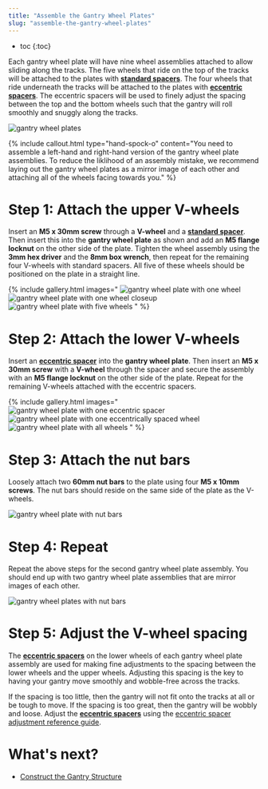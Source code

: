 ```yaml
---
title: "Assemble the Gantry Wheel Plates"
slug: "assemble-the-gantry-wheel-plates"
---
```


* toc
{:toc}

Each gantry wheel plate will have nine wheel assemblies attached to allow sliding along the tracks. The five wheels that ride on the top of the tracks will be attached to the plates with **[standard spacers](../../extras/bom/fasteners-and-hardware/spacers.md#m5-x-6mm-spacers)**. The four wheels that ride underneath the tracks will be attached to the plates with **[eccentric spacers](../../extras/bom/fasteners-and-hardware/spacers.md#m5-x-6mm-eccentric-spacers)**. The eccentric spacers will be used to finely adjust the spacing between the top and the bottom wheels such that the gantry will roll smoothly and snuggly along the tracks.

![gantry wheel plates](_images/gantry_wheel_plates.jpg)

{%
include callout.html
type="hand-spock-o"
content="You need to assemble a left-hand and right-hand version of the gantry wheel plate assemblies. To reduce the liklihood of an assembly mistake, we recommend laying out the gantry wheel plates as a mirror image of each other and attaching all of the wheels facing towards you."
%}

# Step 1: Attach the upper V-wheels

Insert an **M5 x 30mm screw** through a **V-wheel** and a **[standard spacer](../../extras/bom/fasteners-and-hardware/spacers.md#m5-x-6mm-spacers)**. Then insert this into the **gantry wheel plate** as shown and add an **M5 flange locknut** on the other side of the plate. Tighten the wheel assembly using the **3mm hex driver** and the **8mm box wrench**, then repeat for the remaining four V-wheels with standard spacers. All five of these wheels should be positioned on the plate in a straight line.

{% include gallery.html images="
![gantry wheel plate with one wheel](_images/gantry_wheel_plate_with_one_wheel.png)
![gantry wheel plate with one wheel closeup](_images/gantry_wheel_plate_with_one_wheel_closeup.png)
![gantry wheel plate with five wheels](_images/gantry_wheel_plate_with_five_wheels.png)
" %}

# Step 2: Attach the lower V-wheels

Insert an **[eccentric spacer](../../extras/bom/fasteners-and-hardware/spacers.md#m5-x-6mm-eccentric-spacers)** into the **gantry wheel plate**. Then insert an **M5 x 30mm screw** with a **V-wheel** through the spacer and secure the assembly with an **M5 flange locknut** on the other side of the plate. Repeat for the remaining V-wheels attached with the eccentric spacers.

{% include gallery.html images="
![gantry wheel plate with one eccentric spacer](_images/gantry_wheel_plate_with_one_eccentric_spacer.png)
![gantry wheel plate with one eccentrically spaced wheel](_images/gantry_wheel_plate_with_one_eccentrically_spaced_wheel.png)
![gantry wheel plate with all wheels](_images/gantry_wheel_plate_with_all_wheels.png)
" %}

# Step 3: Attach the nut bars

Loosely attach two **60mm nut bars** to the plate using four **M5 x 10mm screws**. The nut bars should reside on the same side of the plate as the V-wheels.

![gantry wheel plate with nut bars](_images/gantry_wheel_plate_with_nut_bars.png)

# Step 4: Repeat

Repeat the above steps for the second gantry wheel plate assembly. You should end up with two gantry wheel plate assemblies that are mirror images of each other.

![gantry wheel plates with nut bars](_images/gantry_wheel_plates_with_nut_bars.jpg)

# Step 5: Adjust the V-wheel spacing

The **[eccentric spacers](../../extras/bom/fasteners-and-hardware/spacers.md#m5-x-6mm-eccentric-spacers)** on the lower wheels of each gantry wheel plate assembly are used for making fine adjustments to the spacing between the lower wheels and the upper wheels. Adjusting this spacing is the key to having your gantry move smoothly and wobble-free across the tracks.

If the spacing is too little, then the gantry will not fit onto the tracks at all or be tough to move. If the spacing is too great, then the gantry will be wobbly and loose. Adjust the **[eccentric spacers](../../extras/bom/fasteners-and-hardware/spacers.md#m5-x-6mm-eccentric-spacers)** using the [eccentric spacer adjustment reference guide](../../extras/reference/eccentric-spacer-adjustment.md).

# What's next?

 * [Construct the Gantry Structure](construct-the-gantry-structure.md)
